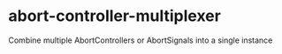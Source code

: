 # abort-controller-multiplexer
Combine multiple AbortControllers or AbortSignals into a single instance
